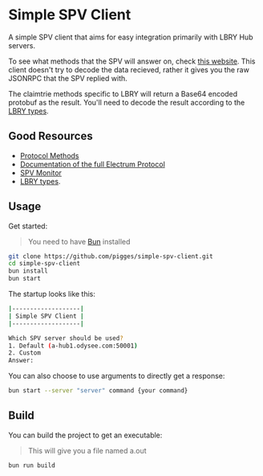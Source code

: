 # Simple SPV Client

A simple SPV client that aims for easy integration primarily with LBRY Hub servers.

To see what methods that the SPV will answer on, check [this website](https://electrumx.readthedocs.io/en/latest/protocol-methods.html).
This client doesn't try to decode the data recieved, rather it gives you the raw JSONRPC that the SPV replied with.

The claimtrie methods specific to LBRY will return a Base64 encoded protobuf as the result. You'll need to decode the result according to the [LBRY types](https://github.com/lbryio/types).

## Good Resources
* [Protocol Methods](https://electrumx.readthedocs.io/en/latest/protocol-methods.html)
* [Documentation of the full Electrum Protocol](https://github.com/ben221199/Electrum-Protocol)
* [SPV Monitor](https://1209k.com/bitcoin-eye/ele.php?chain=lbc)
* [LBRY types](https://github.com/lbryio/types).


## Usage

Get started:
> You need to have [Bun](https://bun.sh/) installed

```bash
git clone https://github.com/pigges/simple-spv-client.git
cd simple-spv-client
bun install
bun start
```

The startup looks like this:

```bash
|-------------------|
| Simple SPV Client |
|-------------------|

Which SPV server should be used?
1. Default (a-hub1.odysee.com:50001)
2. Custom
Answer: 
```

You can also choose to use arguments to directly get a response:
```bash
bun start --server "server" command {your command}
```

## Build

You can build the project to get an executable:
> This will give you a file named a.out
```bash
bun run build
```


